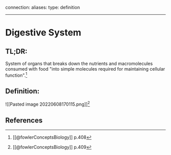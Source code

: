 
connection:
aliases: 
type: definition

---

# Digestive System

## TL;DR:
System of organs that breaks down the nutrients and macromolecules  consumed with food "into simple molecules required for maintaining cellular function".[^2]

## Definition:
![[Pasted image 20220608170115.png]][^1]

## References

[^1]: [[@fowlerConceptsBiology]] p.409
[^2]: [[@fowlerConceptsBiology]] p.408